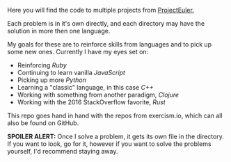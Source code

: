 Here you will find the code to multiple projects from [ProjectEuler.](https://projecteuler.net/)

Each problem is in it's own directly, and each directory may have the solution in more then one language.

My goals for these are to reinforce skills from languages and to pick up some new ones. Currently I have my eyes set on:
+ Reinforcing *Ruby*
+ Continuing to learn vanilla *JavaScript*
+ Picking up more *Python*
+ Learning a "classic" language, in this case *C++*
+ Working with something from another paradigm, *Clojure*
+ Working with the 2016 StackOverflow favorite, *Rust*

This repo goes hand in hand with the repos from exercism.io, which can all also be found on GitHub.

**SPOILER ALERT:** Once I solve a problem, it gets its own file in the directory. If you want to look, go for it, however if you want to solve the problems yourself, I'd recommend staying away.
